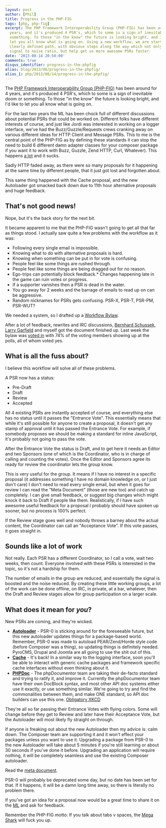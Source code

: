 ```yaml
---
layout: post
author: [Phil]
title: Progress in the PHP-FIG
tags: [php, php-fig]
excerpt: The PHP Framework Interoperability Group (PHP-FIG) has been around for 4
  years, and it's produced 4 PSR's, which to some is a sign of inevitable doom or
  something. To those "in the know" the future is looking bright, and I'd like to
  let you all know what is going on. Using a new workflow, we are starting down a
  clearly defined path, with obvious steps along the way which not only increase the
  signal to noise ratio, but help get us more awesome PSRs faster.
date: '2013-08-14 20:50:00'
comments: true
disqus_identifier: progress-in-the-phpfig
alias: blog/2013/08/progress-in-the-phpfig/
alias_1: php/2013/08/14/progress-in-the-phpfig/
---
```


The [PHP Framework Interoperability Group (PHP-FIG)](http://www.php-fig.org/) has been around for 4 years, and it's produced 4 PSR's, which to some is a sign of inevitable doom or something. To those "in the know" the future is looking bright, and I'd like to let you all know what is going on.

For the last two years the ML has been chock full of different discussions about potential PSRs that could be worked on. Different folks have different interests of course, and just like Jordi was interested in working on a logger interface, we've had the Buzz/Guzzle/Requests crews cranking away on various different ideas for HTTP Client and Message PSRs. This to me is the central point of the PHP-FIG as by defining these standards it can stop the need to build 6 different damn adapter classes for your composer package if you want it to work with Buzz, Guzzle, Zend HTTP, Curl, Whatever). This happens [a lot](http://geocoder-php.org/) and it sucks.

Sadly HTTP faded away, as there were so many proposals for it happening at the same time by different people, that it just got lost and forgotten about.

This same thing happened with the Cache proposal, and the new Autoloader got smacked back down due to 11th hour alternative proposals and huge feedback.

## That's not good news!

Nope, but it's the back story for the next bit. 

It became apparent to me that the PHP-FIG wasn't going to get all that far as things stood. I actually saw quite a few problems with the workflow as it was:

* Following every single email is impossible.
* Knowing what to do with alternative proposals is hard.
* Knowing when something can be put in for vote is confusing.
* People feel like some things are rushed through.
* People feel like some things are being dragged out for no reason.
* Ego-trips can potentially block feedback.* Changes happening late in the game can ruin votes or progress.
* If a supporter vanishes then a PSR is dead in the water.
* You go away for 2 weeks and the barrage of emails to read up on can be aggressive.
* Random nicknames for PSRs gets confusing. PSR-X, PSR-T, PSR-PM, PSR-WUT?

We needed a system, so I drafted up a [Workflow Bylaw](https://github.com/php-fig/fig-standards/pull/146). 

After a lot of feedback, rewrites and IRC discussions, [Bernhard Schussek](https://github.com/bschussek), [Larry Garfield](https://twitter.com/crell) and myself got the document finished up. Last week the bylaw was [voted in](https://groups.google.com/forum/#!topic/php-fig/hba-ggOo70Y) with 74% of the voting members showing up at the polls, all of whom voted yes.

## What is all the fuss about?

I believe this workflow will solve all of these problems.

A PSR now has a status:

* Pre-Draft
* Draft
* Review
* Accepted

All 4 existing PSRs are instantly accepted of course, and everything else has no status until it passes the "Entrance Vote". This essentially means that while it's still possible for anyone to create a proposal, it doesn't get any stamp of approval until it has passed the Entrance Vote. For example, if somebody proposes we should be making a standard for inline JavaScript, it's probably not going to pass the vote.

After the Entrance Vote the status is Draft, and to get here it needs an Editor and two Sponsors (one of which is the Coordinator, who is in charge of calling and counting the votes). Once the Editor and Sponsors agree its ready for review the coordinator lets the group know.

This is very useful for the group. It means if I have no interest in a specific proposal (it addresses something I have no domain knowledge on, or I just don't care) I don't need to read every single email, but when it goes for review I can read the "Meta Document" (those are new too) and catch up completely. I can give small feedback, or suggest big changes which might knock it back to Draft if people like them. Realistically, if I have such awesome useful feedback for a proposal I probably should have spoken up sooner, but no process is 100% perfect.

If the Review stage goes well and nobody throws a barney about the actual content, the Coordinator can call an "Acceptance Vote". If this vote passes, it goes straight in.

## Sounds like a lot of work

Not really. Each PSR has a different Coordinator, so I call a vote, wait two weeks, then count. Everyone involved with these PSRs is interested in the topic, so it's not a hardship for them.

The number of emails in the group are reduced, and essentially the signal is boosted and the noise reduced. By creating these little working groups, a lot of the work can be done offline, on IRC, in private, at a bar, whatever, then the Draft and Review stages allow for group participation on a larger scale.

## What does it mean for _you_?

New PSRs are coming, and they're wicked.

* [**Autoloader**](https://groups.google.com/forum/#!topic/php-fig/_LYBgfcEoFE) - PSR-0 is sticking around for the foreseeable future, but this new autoloader updates things for a package-based world. Remember, PSR-0 was made to autoload PEAR/Zend/Horde style code (before Composer was a thing), so updating things is definitely needed. PyroCMS, Drupal and Joomla are all going to use the shit out of this.
* [**Cache**](https://groups.google.com/forum/#!topic/php-fig/mBP6PmG0TqU) - It's back! In a similar way to the logging interface, soon you'll be able to interact with generic cache packages and framework specific cache interfaces without even thinking about it.
* [**PHPDoc**](https://groups.google.com/forum/#!topic/php-fig/M3CcFynWkdo) - The phpDocumentor team are taking their de-facto standard and trying to ratify it, and improve it. Currently the phpDocumentor team have their own DocBlock syntax, and most other API doc systems either use it exactly, or use something similar. We're going to try and find the commonalities between them, and make ONE standard, so API doc builders can use this one. [Obligatory XKCD](http://xkcd.com/927/)

They're all so far passing their Entrance Votes with flying colors. Some will change before they get to Review and later have their Acceptance Vote, but the Autoloader will most likely fly straight on through.

If anyone is freaking out about the new Autoloader then my advice is: calm down. The Composer team are supporting it and it won't effect your packages unless you want to use it. Upgrading a package from PSR-0 to the new Autoloader will take about 5 minutes if you're still learning or about 30 seconds if you've done it before. Upgrading an application will require nothing, it will be completely seamless and use the existing Composer autoloader.

Read the [meta document](https://github.com/pmjones/fig-standards/blob/master/proposed/autoloader/autoload-meta.md).

PSR-0 will probably be deprecated some day, but no date has been set for that. If it happens, it will be a damn long time away, so there is literally no problem there.

If you've got an idea for a proposal now would be a great time to share it on the [ML](https://groups.google.com/forum/#!forum/php-fig) and ask for feedback.

Remember the PHP-FIG motto: If you talk about tabs v spaces, the [Mega Shark](http://www.youtube.com/watch?v=jBizgLZX7W0) will fuck you up.
